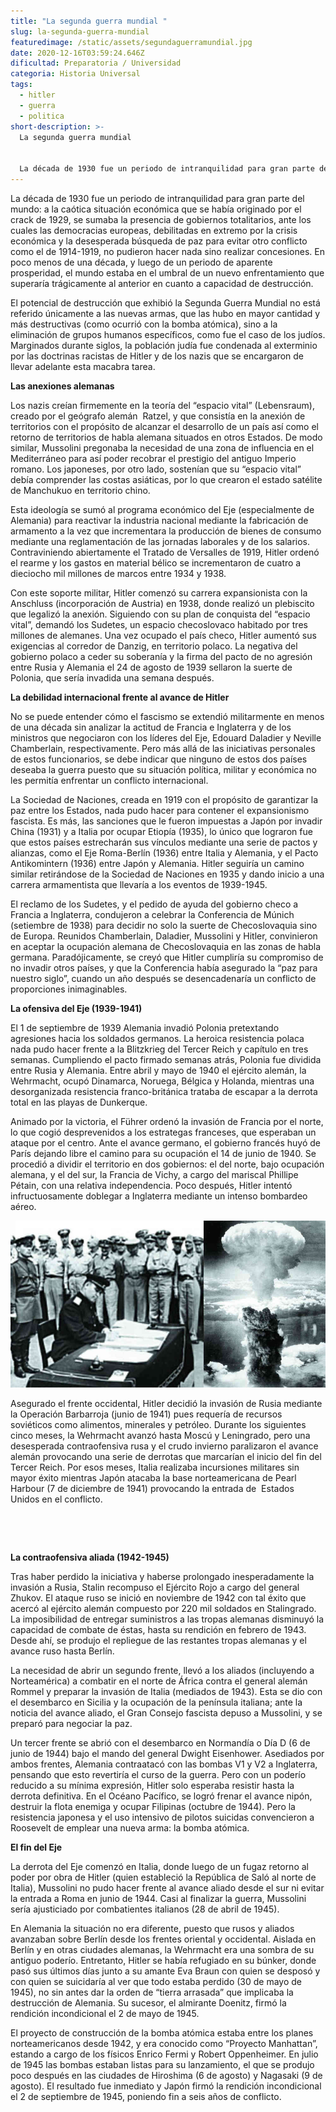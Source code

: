 ```yaml
---
title: "La segunda guerra mundial "
slug: la-segunda-guerra-mundial
featuredimage: /static/assets/segundaguerramundial.jpg
date: 2020-12-16T03:59:24.646Z
dificultad: Preparatoria / Universidad
categoria: Historia Universal
tags:
  - hitler
  - guerra
  - politica
short-description: >-
  La segunda guerra mundial 


  La década de 1930 fue un periodo de intranquilidad para gran parte del mundo: a la caótica situación económica que se había originado por el crack de 1929
---
```

La década de 1930 fue un periodo de intranquilidad para gran parte del mundo: a la caótica situación económica que se había originado por el crack de 1929, se sumaba la presencia de gobiernos totalitarios, ante los cuales las democracias europeas, debilitadas en extremo por la crisis económica y la desesperada búsqueda de paz para evitar otro conflicto como el de 1914-1919, no pudieron hacer nada sino realizar concesiones. En poco menos de una década, y luego de un periodo de aparente prosperidad, el mundo estaba en el umbral de un nuevo enfrentamiento que superaría trágicamente al anterior en cuanto a capacidad de destrucción.



El potencial de destrucción que exhibió la Segunda Guerra Mundial no está referido únicamente a las nuevas armas, que las hubo en mayor cantidad y más destructivas (como ocurrió con la bomba atómica), sino a la eliminación de grupos humanos específicos, como fue el caso de los judíos. Marginados durante siglos, la población judía fue condenada al exterminio por las doctrinas racistas de Hitler y de los nazis que se encargaron de llevar adelante esta macabra tarea.



**Las anexiones alemanas**

Los nazis creían firmemente en la teoría del “espacio vital” (Lebensraum), creado por el geógrafo alemán  Ratzel, y que consistía en la anexión de territorios con el propósito de alcanzar el desarrollo de un país así como el retorno de territorios de habla alemana situados en otros Estados. De modo similar, Mussolini pregonaba la necesidad de una zona de influencia en el Mediterráneo para así poder recobrar el prestigio del antiguo Imperio romano. Los japoneses, por otro lado, sostenían que su “espacio vital” debía comprender las costas asiáticas, por lo que crearon el estado satélite de Manchukuo en territorio chino.



Esta ideología se sumó al programa económico del Eje (especialmente de Alemania) para reactivar la industria nacional mediante la fabricación de armamento a la vez que incrementara la producción de bienes de consumo mediante una reglamentación de las jornadas laborales y de los salarios. Contraviniendo abiertamente el Tratado de Versalles de 1919, Hitler ordenó el rearme y los gastos en material bélico se incrementaron de cuatro a dieciocho mil millones de marcos entre 1934 y 1938.



Con este soporte militar, Hitler comenzó su carrera expansionista con la Anschluss (incorporación de Austria) en 1938, donde realizó un plebiscito que legalizó la anexión. Siguiendo con su plan de conquista del “espacio vital”, demandó los Sudetes, un espacio checoslovaco habitado por tres millones de alemanes. Una vez ocupado el país checo, Hitler aumentó sus exigencias al corredor de Danzig, en territorio polaco. La negativa del gobierno polaco a ceder su soberanía y la firma del pacto de no agresión entre Rusia y Alemania el 24 de agosto de 1939 sellaron la suerte de Polonia, que sería invadida una semana después.



**La debilidad internacional frente al avance de Hitler**

No se puede entender cómo el fascismo se extendió militarmente en menos de una década sin analizar la actitud de Francia e Inglaterra y de los ministros que negociaron con los líderes del Eje, Edouard Daladier y Neville Chamberlain, respectivamente. Pero más allá de las iniciativas personales de estos funcionarios, se debe indicar que ninguno de estos dos países deseaba la guerra puesto que su situación política, militar y económica no les permitía enfrentar un conflicto internacional.



La Sociedad de Naciones, creada en 1919 con el propósito de garantizar la paz entre los Estados, nada pudo hacer para contener el expansionismo fascista. Es más, las sanciones que le fueron impuestas a Japón por invadir China (1931) y a Italia por ocupar Etiopía (1935), lo único que lograron fue que estos países estrecharán sus vínculos mediante una serie de pactos y alianzas, como el Eje Roma-Berlín (1936) entre Italia y Alemania, y el Pacto Antikomintern (1936) entre Japón y Alemania. Hitler seguiría un camino similar retirándose de la Sociedad de Naciones en 1935 y dando inicio a una carrera armamentista que llevaría a los eventos de 1939-1945.



El reclamo de los Sudetes, y el pedido de ayuda del gobierno checo a Francia a Inglaterra, condujeron a celebrar la Conferencia de Múnich (setiembre de 1938) para decidir no solo la suerte de Checoslovaquia sino de Europa. Reunidos Chamberlain, Daladier, Mussolini y Hitler, convinieron en aceptar la ocupación alemana de Checoslovaquia en las zonas de habla germana. Paradójicamente, se creyó que Hitler cumpliría su compromiso de no invadir otros países, y que la Conferencia había asegurado la “paz para nuestro siglo”, cuando un año después se desencadenaría un conflicto de proporciones inimaginables.



**La ofensiva del Eje (1939-1941)**

El 1 de septiembre de 1939 Alemania invadió Polonia pretextando agresiones hacia los soldados germanos. La heroica resistencia polaca nada pudo hacer frente a la Blitzkrieg del Tercer Reich y capítulo en tres semanas. Cumpliendo el pacto firmado semanas atrás, Polonia fue dividida entre Rusia y Alemania. Entre abril y mayo de 1940 el ejército alemán, la Wehrmacht, ocupó Dinamarca, Noruega, Bélgica y Holanda, mientras una desorganizada resistencia franco-británica trataba de escapar a la derrota total en las playas de Dunkerque.



Animado por la victoria, el Führer ordenó la invasión de Francia por el norte, lo que cogió desprevenidos a los estrategas franceses, que esperaban un ataque por el centro. Ante el avance germano, el gobierno francés huyó de París dejando libre el camino para su ocupación el 14 de junio de 1940. Se procedió a dividir el territorio en dos gobiernos: el del norte, bajo ocupación alemana, y el del sur, la Francia de Vichy, a cargo del mariscal Phillipe Pétain, con una relativa independencia. Poco después, Hitler intentó infructuosamente doblegar a Inglaterra mediante un intenso bombardeo aéreo.

![segunda guerra mundial](/static/assets/2guerramundial.jpg "segunda guerra mundial ")





Asegurado el frente occidental, Hitler decidió la invasión de Rusia mediante la Operación Barbarroja (junio de 1941) pues requería de recursos soviéticos como alimentos, minerales y petróleo. Durante los siguientes cinco meses, la Wehrmacht avanzó hasta Moscú y Leningrado, pero una desesperada contraofensiva rusa y el crudo invierno paralizaron el avance alemán provocando una serie de derrotas que marcarían el inicio del fin del Tercer Reich. Por esos meses, Italia realizaba incursiones militares sin mayor éxito mientras Japón atacaba la base norteamericana de Pearl Harbour (7 de diciembre de 1941) provocando la entrada de  Estados Unidos en el conflicto.

 

 

**La contraofensiva aliada (1942-1945)**

Tras haber perdido la iniciativa y haberse prolongado inesperadamente la invasión a Rusia, Stalin recompuso el Ejército Rojo a cargo del general Zhukov. El ataque ruso se inició en noviembre de 1942 con tal éxito que acercó al ejército alemán compuesto por 220 mil soldados en Stalingrado. La imposibilidad de entregar suministros a las tropas alemanas disminuyó la capacidad de combate de éstas, hasta su rendición en febrero de 1943. Desde ahí, se produjo el repliegue de las restantes tropas alemanas y el avance ruso hasta Berlín.



La necesidad de abrir un segundo frente, llevó a los aliados (incluyendo a Norteamérica) a combatir en el norte de África contra el general alemán Rommel y preparar la invasión de Italia (mediados de 1943). Esta se dio con el desembarco en Sicilia y la ocupación de la península italiana; ante la noticia del avance aliado, el Gran Consejo fascista depuso a Mussolini, y se preparó para negociar la paz.



Un tercer frente se abrió con el desembarco en Normandía o Día D (6 de junio de 1944) bajo el mando del general Dwight Eisenhower. Asediados por ambos frentes, Alemania contraatacó con las bombas V1 y V2 a Inglaterra, pensando que esto revertiría el curso de la guerra. Pero con un poderío reducido a su mínima expresión, Hitler solo esperaba resistir hasta la derrota definitiva. En el Océano Pacífico, se logró frenar el avance nipón, destruir la flota enemiga y ocupar Filipinas (octubre de 1944). Pero la resistencia japonesa y el uso intensivo de pilotos suicidas convencieron a Roosevelt de emplear una nueva arma: la bomba atómica.



**El fin del Eje**

La derrota del Eje comenzó en Italia, donde luego de un fugaz retorno al poder por obra de Hitler (quien estableció la República de Saló al norte de Italia), Mussolini no pudo hacer frente al avance aliado desde el sur ni evitar la entrada a Roma en junio de 1944. Casi al finalizar la guerra, Mussolini sería ajusticiado por combatientes italianos (28 de abril de 1945).



En Alemania la situación no era diferente, puesto que rusos y aliados avanzaban sobre Berlín desde los frentes oriental y occidental. Aislada en Berlín y en otras ciudades alemanas, la Wehrmacht era una sombra de su antiguo poderío. Entretanto, Hitler se había refugiado en su búnker, donde pasó sus últimos días junto a su amante Eva Braun con quien se desposó y con quien se suicidaría al ver que todo estaba perdido (30 de mayo de 1945), no sin antes dar la orden de “tierra arrasada” que implicaba la destrucción de Alemania. Su sucesor, el almirante Doenitz, firmó la rendición incondicional el 2 de mayo de 1945.



El proyecto de construcción de la bomba atómica estaba entre los planes norteamericanos desde 1942, y era conocido como “Proyecto Manhattan”, estando a cargo de los físicos Enrico Fermi y Robert Oppenheimer. En julio de 1945 las bombas estaban listas para su lanzamiento, el que se produjo poco después en las ciudades de Hiroshima (6 de agosto) y Nagasaki (9 de agosto). El resultado fue inmediato y Japón firmó la rendición incondicional el 2 de septiembre de 1945, poniendo fin a seis años de conflicto.